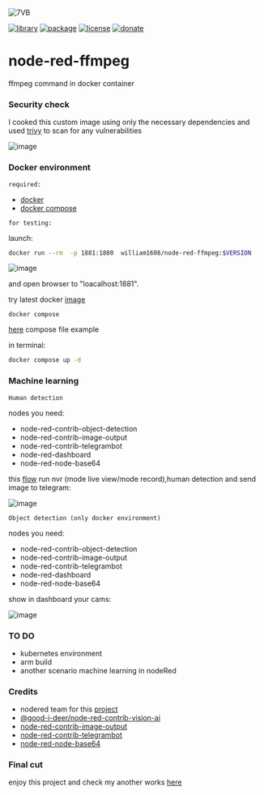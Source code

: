 ![7VB](https://github.com/william89731/node-red-ffmpeg/assets/68069659/6357878b-902b-4f3e-8d46-876dc61be7ff)

[![library](https://img.shields.io/badge/nodered-latest-red)](https://nodered.org/)
[![package](https://img.shields.io/badge/docker-latest-blue)](https://docs.docker.com/get-docker/)
[![license](https://img.shields.io/badge/license-Apache--2.0-yellowgreen)](https://apache.org/licenses/LICENSE-2.0)
[![donate](https://img.shields.io/badge/donate-wango-blue)](https://www.wango.org/donate.aspx)

# node-red-ffmpeg
ffmpeg command in docker container

### Security check

I cooked this custom image using only the necessary dependencies and used [trivy](https://github.com/aquasecurity/trivy) to scan for any vulnerabilities

![image](https://github.com/william89731/node-red-ffmpeg/assets/68069659/4ce35152-bef5-4acf-9eb2-3f3394ad0d98)

### Docker environment

```required:```
- [docker](https://docs.docker.com/get-docker/) 
- [docker compose ](https://docs.docker.com/compose/)

```for testing:```
  
launch:
```bash
docker run --rm  -p 1881:1880  william1608/node-red-ffmpeg:$VERSION
```
![image](https://github.com/william89731/node-red-ffmpeg/assets/68069659/85468ec1-54f2-466f-a14b-0893b2915cf7)


and open browser to "loacalhost:1881".

try latest docker [image](https://hub.docker.com/r/william1608/node-red-ffmpeg/tags) 

```docker compose```
 
 [here](https://github.com/william89731/node-red-ffmpeg/blob/main/docker-compose.yml) compose file example

 in terminal:

 ```bash
docker compose up -d
```
### Machine learning 

```Human detection```

nodes you need:

- node-red-contrib-object-detection
- node-red-contrib-image-output
- node-red-contrib-telegrambot
- node-red-dashboard
- node-red-node-base64

this [flow](https://github.com/william89731/node-red-ffmpeg/blob/main/human.json) run nvr (mode live view/mode record),human detection and send image to telegram:  
 
![image](https://github.com/william89731/node-red-ffmpeg/assets/68069659/e3578407-26d3-4d20-8394-9c2ca6ee4f2e)

```Object detection (only docker environment)```

nodes you need:

- node-red-contrib-object-detection
- node-red-contrib-image-output
- node-red-contrib-telegrambot
- node-red-dashboard
- node-red-node-base64



show in dashboard your cams:

![image](https://github.com/william89731/node-red-ffmpeg/assets/68069659/6d841c8a-3c2d-4268-a8b8-2ce3c977354c)


### TO DO

- kubernetes environment
- arm build
- another scenario machine learning in nodeRed

### Credits

- nodered team for this [project](https://github.com/node-red/node-red-docker/tree/master/docker-custom)
- [@good-i-deer/node-red-contrib-vision-ai](https://github.com/GOOD-I-DEER/node-red-contrib-vision-ai)
- [node-red-contrib-image-output](https://github.com/rikukissa/node-red-contrib-image-output)
- [node-red-contrib-telegrambot](https://github.com/windkh/node-red-contrib-telegrambot)
- [node-red-node-base64](https://github.com/node-red/node-red-nodes/blob/master/parsers/base64/README.md)


### Final cut

enjoy this project and check my another works  [here](https://github.com/william89731) 






  
